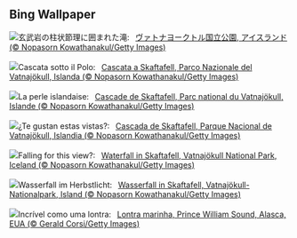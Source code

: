 ## Bing Wallpaper
![](https://www.bing.com/th?id=OHR.SkaftafellWaterfall_JA-JP1502759780_UHD.jpg&w=1000)玄武岩の柱状節理に囲まれた滝:&nbsp;&ensp;[ヴァトナヨークトル国立公園, アイスランド (© Nopasorn Kowathanakul/Getty Images)](https://www.bing.com/th?id=OHR.SkaftafellWaterfall_JA-JP1502759780_UHD.jpg)
<br><br/>
![](https://www.bing.com/th?id=OHR.SkaftafellWaterfall_IT-IT8228006063_UHD.jpg&w=1000)Cascata sotto il Polo:&nbsp;&ensp;[Cascata a Skaftafell, Parco Nazionale del Vatnajökull, Islanda (© Nopasorn Kowathanakul/Getty Images)](https://www.bing.com/th?id=OHR.SkaftafellWaterfall_IT-IT8228006063_UHD.jpg)
<br><br/>
![](https://www.bing.com/th?id=OHR.SkaftafellWaterfall_FR-FR6109608745_UHD.jpg&w=1000)La perle islandaise:&nbsp;&ensp;[Cascade de Skaftafell, Parc national du Vatnajökull, Islande  (© Nopasorn Kowathanakul/Getty Images)](https://www.bing.com/th?id=OHR.SkaftafellWaterfall_FR-FR6109608745_UHD.jpg)
<br><br/>
![](https://www.bing.com/th?id=OHR.SkaftafellWaterfall_ES-ES6245666975_UHD.jpg&w=1000)¿Te gustan estas vistas?:&nbsp;&ensp;[Cascada de Skaftafell, Parque Nacional de Vatnajökull, Islandia (© Nopasorn Kowathanakul/Getty Images)](https://www.bing.com/th?id=OHR.SkaftafellWaterfall_ES-ES6245666975_UHD.jpg)
<br><br/>
![](https://www.bing.com/th?id=OHR.SkaftafellWaterfall_EN-GB1674771386_UHD.jpg&w=1000)Falling for this view?:&nbsp;&ensp;[Waterfall in Skaftafell, Vatnajökull National Park, Iceland (© Nopasorn Kowathanakul/Getty Images)](https://www.bing.com/th?id=OHR.SkaftafellWaterfall_EN-GB1674771386_UHD.jpg)
<br><br/>
![](https://www.bing.com/th?id=OHR.SkaftafellWaterfall_DE-DE5014328523_UHD.jpg&w=1000)Wasserfall im Herbstlicht:&nbsp;&ensp;[Wasserfall in Skaftafell, Vatnajökull-Nationalpark, Island (© Nopasorn Kowathanakul/Getty Images)](https://www.bing.com/th?id=OHR.SkaftafellWaterfall_DE-DE5014328523_UHD.jpg)
<br><br/>
![](https://www.bing.com/th?id=OHR.IcebergOtter_PT-BR0553443956_UHD.jpg&w=1000)Incrível como uma lontra:&nbsp;&ensp;[Lontra marinha, Prince William Sound, Alasca, EUA (© Gerald Corsi/Getty Images)](https://www.bing.com/th?id=OHR.IcebergOtter_PT-BR0553443956_UHD.jpg)
<br><br/>
